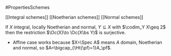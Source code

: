 #PropertiesSchemes 

[[Integral schemes]] [[Noetherian schemes]] [[Normal schemes]]

If $X$ integral, locally Noetherian and normal, $Y\subseteq X$ with $\codim_Y X\geq 2$ then the restriction $\Oc(X)\to \Oc(X\bs Y)$ is surjective.
- Affine case works because $X=\Spec A$ means $A$ domain, Noetherian and normal, so $A=\bigcap_{\Ht(\pf)=1}A_\pf$.

